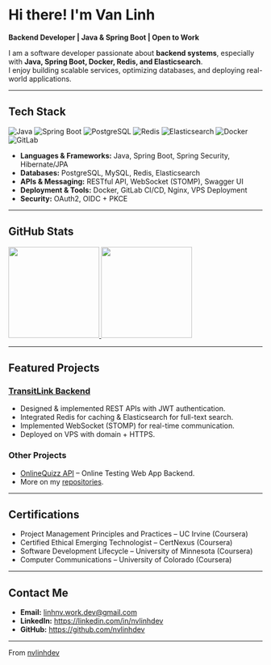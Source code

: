 # Hi there! I'm Van Linh

**Backend Developer | Java & Spring Boot | Open to Work**  

I am a software developer passionate about **backend systems**, especially with **Java, Spring Boot, Docker, Redis, and Elasticsearch**.  
I enjoy building scalable services, optimizing databases, and deploying real-world applications.  

---

## Tech Stack  
![Java](https://img.shields.io/badge/Java-ED8B00?style=for-the-badge&logo=java&logoColor=white)
![Spring Boot](https://img.shields.io/badge/Spring_Boot-6DB33F?style=for-the-badge&logo=springboot&logoColor=white)
![PostgreSQL](https://img.shields.io/badge/PostgreSQL-316192?style=for-the-badge&logo=postgresql&logoColor=white)
![Redis](https://img.shields.io/badge/Redis-DC382D?style=for-the-badge&logo=redis&logoColor=white)
![Elasticsearch](https://img.shields.io/badge/Elasticsearch-005571?style=for-the-badge&logo=elasticsearch&logoColor=white)
![Docker](https://img.shields.io/badge/Docker-2496ED?style=for-the-badge&logo=docker&logoColor=white)
![GitLab](https://img.shields.io/badge/GitLab-FC6D26?style=for-the-badge&logo=gitlab&logoColor=white)

- **Languages & Frameworks:** Java, Spring Boot, Spring Security, Hibernate/JPA  
- **Databases:** PostgreSQL, MySQL, Redis, Elasticsearch  
- **APIs & Messaging:** RESTful API, WebSocket (STOMP), Swagger UI  
- **Deployment & Tools:** Docker, GitLab CI/CD, Nginx, VPS Deployment  
- **Security:** OAuth2, OIDC + PKCE  

---
## GitHub Stats
<p align="left">
  <a href="https://github.com/nvlinhdev">
    <img height="180em" src="https://github-readme-stats.vercel.app/api?username=nvlinhdev&show_icons=true&theme=github_light" />
  </a>
  <a href="https://github.com/nvlinhdev">
    <img height="180em" src="https://github-readme-stats.vercel.app/api/top-langs/?username=nvlinhdev&layout=compact&langs_count=8&theme=github_light"/>
  </a>
</p>

---

## Featured Projects  

### [TransitLink Backend](https://github.com/nvlinhdev/transitlink-backend)
- Designed & implemented REST APIs with JWT authentication.  
- Integrated Redis for caching & Elasticsearch for full-text search.  
- Implemented WebSocket (STOMP) for real-time communication.  
- Deployed on VPS with domain + HTTPS.  

### Other Projects
- [OnlineQuizz API](https://github.com/nvlinhdev/onlinequizz) – Online Testing Web App Backend.  
- More on my [repositories](https://github.com/nvlinhdev?tab=repositories).  

---

## Certifications  
- Project Management Principles and Practices – UC Irvine (Coursera)  
- Certified Ethical Emerging Technologist – CertNexus (Coursera)  
- Software Development Lifecycle – University of Minnesota (Coursera)  
- Computer Communications – University of Colorado (Coursera)  

---

## Contact Me  
- **Email:** linhnv.work.dev@gmail.com
- **LinkedIn:** https://linkedin.com/in/nvlinhdev
- **GitHub:** https://github.com/nvlinhdev

---
From [nvlinhdev](https://github.com/nvlinhdev)
